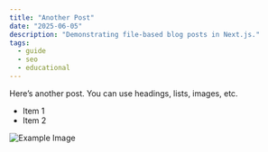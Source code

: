 ```yaml
---
title: "Another Post"
date: "2025-06-05"
description: "Demonstrating file-based blog posts in Next.js."
tags:
  - guide
  - seo
  - educational
---
```


Here’s another post. You can use headings, lists, images, etc.

- Item 1
- Item 2

![Example Image](/images/example.jpg)  
